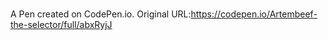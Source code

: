 # 

A Pen created on CodePen.io. Original URL:https://codepen.io/Artembeef-the-selector/full/abxRyjJ

